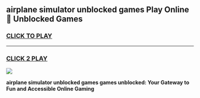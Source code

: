 
## airplane simulator unblocked games Play Online 👋 Unblocked Games
<h3>
<a href="https://premium.freeplayer.one?title=airplane_simulator_unblocked_games&ref=19F">CLICK TO PLAY</a></h3>
<hr>

<h3>
<a href="https://premium.freeplayer.one?title=airplane_simulator_unblocked_games&ref=19F">CLICK 2 PLAY</a>
  
</h3>

<a href="https://premium.freeplayer.one?title=airplane_simulator_unblocked_games&ref=19F"><img src="https://clearcache.store/games.png"></a>


**airplane simulator unblocked games games unblocked: Your Gateway to Fun and Accessible Online Gaming**
